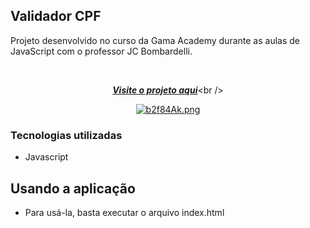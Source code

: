 ## Validador CPF 
Projeto desenvolvido no curso da Gama Academy durante as aulas de JavaScript com o professor JC Bombardelli. 

<br>

<div align="center"> 
  
[***Visite o projeto aqui***](https://validador-cpf.vercel.app/?)<br />

[![b2f84Ak.png](https://i.imgur.com/b2f84Ak.png)](https://imgur.com/b2f84Ak)
</div>

### Tecnologias utilizadas
- Javascript

## Usando a aplicação
- Para usá-la, basta executar o arquivo index.html

